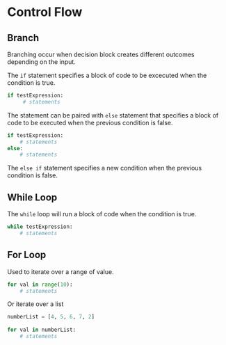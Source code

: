 # Control Flow

## Branch

Branching occur when decision block creates different outcomes depending on the input.

The `if` statement specifies a block of code to be excecuted when the condition is true.

```python
if testExpression:
     # statements
```

The statement can be paired with `else` statement that specifies a block of code to be executed when the previous condition is false.

```python
if testExpression:
    # statements
else:
    # statements
```

The `else if` statement specifies a new condition when the previous condition is false.

## While Loop

The `while` loop will run a block of code when the condition is true.

```python
while testExpression:
    # statements
```

## For Loop

Used to iterate over a range of value.

```python
for val in range(10):
    # statements
```

Or iterate over a list

```python
numberList = [4, 5, 6, 7, 2]
                                
for val in numberList:
    # statements
```
